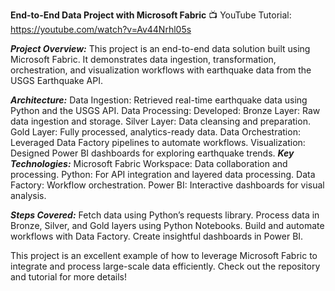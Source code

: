 **End-to-End Data Project with Microsoft Fabric**
📺 YouTube Tutorial: https://youtube.com/watch?v=Av44Nrhl05s


_**Project Overview:**_
This project is an end-to-end data solution built using Microsoft Fabric. It demonstrates data ingestion, transformation, orchestration, and visualization workflows with earthquake data from the USGS Earthquake API.

_**Architecture:**_
Data Ingestion: Retrieved real-time earthquake data using Python and the USGS API.
Data Processing: Developed:
Bronze Layer: Raw data ingestion and storage.
Silver Layer: Data cleansing and preparation.
Gold Layer: Fully processed, analytics-ready data.
Data Orchestration: Leveraged Data Factory pipelines to automate workflows.
Visualization: Designed Power BI dashboards for exploring earthquake trends.
_**Key Technologies:**_
Microsoft Fabric Workspace: Data collaboration and processing.
Python: For API integration and layered data processing.
Data Factory: Workflow orchestration.
Power BI: Interactive dashboards for visual analysis.

_**Steps Covered:**_
Fetch data using Python’s requests library.
Process data in Bronze, Silver, and Gold layers using Python Notebooks.
Build and automate workflows with Data Factory.
Create insightful dashboards in Power BI.

This project is an excellent example of how to leverage Microsoft Fabric to integrate and process large-scale data efficiently. Check out the repository and tutorial for more details!



